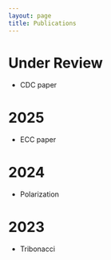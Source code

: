 ```yaml
---
layout: page
title: Publications
---
```


# Under Review
- CDC paper

# 2025
- ECC paper

# 2024
- Polarization

# 2023
- Tribonacci